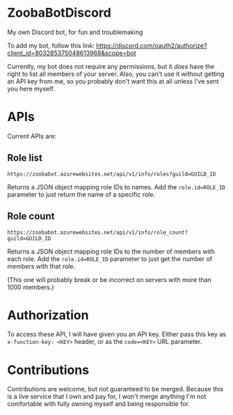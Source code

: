 # ZoobaBotDiscord
My own Discord bot, for fun and troublemaking

To add my bot, follow this link: https://discord.com/oauth2/authorize?client_id=803285375048613968&scope=bot

Currently, my bot does not require any permissions, but it _does_ have the right to list all members of your server. Also, you can't use it without getting an API key from me, so you probably don't want this at all unless I've sent you here myself.

# APIs

Current APIs are:

## Role list

``https://zoobabot.azurewebsites.net/api/v1/info/roles?guild=GUILD_ID``

Returns a JSON object mapping role IDs to names. Add the `role.id=ROLE_ID` parameter to just return the name of a specific role.

## Role count

``https://zoobabot.azurewebsites.net/api/v1/info/role_count?guild=GUILD_ID``

Returns a JSON object mapping role IDs to the number of members with each role. Add the `role.id=ROLE_ID` parameter to just get the number of members with that role.

(This one will probably break or be incorrect on servers with more than 1000 members.)

# Authorization

To access these API, I will have given you an API key. Either pass this key as `x-function-key: <KEY>` header, or as the `code=<KEY>` URL parameter.

# Contributions

Contributions are welcome, but not guaranteed to be merged. Because this is a live service that I own and pay for, I won't merge anything I'm not comfortable with fully owning myself and being responsible for.
